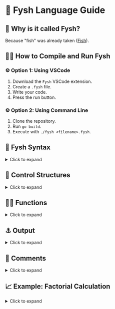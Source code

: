 # 🐠 Fysh Language Guide

## 🤔 Why is it called Fysh? 

Because "fish" was already taken ([Fish](https://esolangs.org/wiki/Fish)).

## 👩‍💻 How to Compile and Run Fysh


### ⚙️ Option 1: Using VSCode
1. Download the `Fysh` VSCode extension.
2. Create a `.fysh` file.
3. Write your code.
4. Press the run button.

### ⚙️ Option 2: Using Command Line
1. Clone the repository.
2. Run `go build`.
3. Execute with `./fysh <filename>.fysh`.

## 🐠 Fysh Syntax
<details>
  <summary>Click to expand</summary>

### 📜 General Syntax
- All lines must end with `~` (similar to `;` in other languages).

### 🐟 Variables
- Variables are represented as fish with a name inside them.
```fysh
><steven> ~
```
- Binary values are defined using `}` for 1 and `)` for 0.
```fysh
><steven> = ><})}> ~  # 0b101 (5 in decimal)
```
- Assignment can also use `≈`:
```fysh
><steven> ≈ ><}({> ~
```

### 👁️ Optional Visuals
- Variables can have optional eyes.
```fysh
><steven> ≈ ><{({°> ~
```

### ➕ Arithmetic with Variables
- Summing values:
```fysh
><steven> ≈ ><{((°> ><(({°> ~  # 0b101 = 0b100 + 0b001
```
- Subtracting values: (Fish swimming left makes it negative of whatever value is inside)
```fysh
><steven> ≈ ><{{{°> <°)})>< ~  # 0b101 = 0b111 - 0b010
```
- Multiplying values:
```fysh
><steven> ≈ ><{{(°> ♡ ><{{{°> ~  # 0b101010 = 0b110 * 0b111
```
- Dividing values:
```fysh
><steven> ≈ ><{{(({°> 💔 ><{({°> ~  # 0b101 = 0b11001 / 0b101
```
- Using parentheses for complex operations:
```fysh
><steven> ≈ ><{({°> 💔 ( ><{({°> <°}))>< ) ~
```

### 🔼🔽 Increment and Decrement
- Increment:
```fysh
>><steven> ~
```
- Decrement:
```fysh
<steven><< ~
```

### 🤔 Logical Operations
- Logical operations using `&&`, `||`, and `!`:
```fysh
><steven> && ><fysh> ~
><steven> || ><fysh> ~
!! ><steven> ~
```

### 🔧 Bitwise Operations
- `AND (&)`, `OR (|)`, `XOR (^)`, and `NOT (!)`:
```fysh
><steven> & ><(({°> ~
><steven> | ><(({°> ~
><steven> ^ ><(({°> ~
! ><steven> ~
```
- Logical shifts:
```fysh
><steven> << ><(({°> ~
><steven> >> ><(({°> ~
```
</details>

## 🔄 Control Structures
<details>
  <summary>Click to expand</summary>

### 🔁 While Loops
- Represented by `@`, `🌀`,`><@>` or `><(((@>` with conditions in `[ ]` or `()`:
```fysh
><(((@> [><steven> o~ ><{((°>]
><>
    <steven><< ~
<><
```

### ❓ Conditional Statements
- `if` statement:
```fysh
><(((^> [><steven> o~ ><{((°>]
><>
    <steven><< ~
<><
```
- `else if` statement:
```fysh
><(((*> ><(((^> [><steven> ~o ><{((°>]
><>
    >><steven> ~
<><
```
- `else` statement:
```fysh
><(((*>
><>
    ><steven> ≈ ><(((°> ~
<><
```
</details>

## 🧑‍🔧 Functions
<details>
  <summary>Click to expand</summary>

### ✏️ Defining Functions
- Functions (SUBroutines) are defined with a submarine `>(funcNameHere)` and parameters `><param>`:
```fysh
>(submarine) ><param1> ><param2> ><param3>
><>
    <~ <fysh>< ~  # Explicit return
<><
```

### 📞 Calling Functions
- Call a function using a fysh tank `[]` with its arguments. Each argument is seperated by fysh food `-`:
```fysh
[>(submarine) ><fysh1> - ><fysh2> - ><fysh3>] ~
```
</details>

## ⚓ Output
<details>
  <summary>Click to expand</summary>

- Use `(+o` or `⚓` to print the value of a fysh:
```fysh
(+o ><{({°> ~  # Prints 5
```
</details>

## 💬 Comments
<details>
  <summary>Click to expand</summary>

### Single-line Comments
- Represented by `><//>`:
```fysh
><//> This is a comment
```

### Multi-line Comments
- Represented by `></*>` and `<*/><`:
```fysh
></*>
Multi-line comment
<*/><
```
</details>

## 📈 Example: Factorial Calculation
<details>
  <summary>Click to expand</summary>

```fysh
><//> Factorial Example

><number>    ≈ ><{({°> ~  ><//> b101 = 5
><factorial> ≈ ><(({°> ~  ><//> b001 = 1

><//> while number > 1
><(((@> [><number> o~ ><(({°>]
><>
    ><//> factorial = factorial * number
    ><factorial> ≈ ><factorial> ♡ ><number> ~

    ><//> number -= 1
    <number><< ~
<><

(+o ><factorial> ~
```
</details>